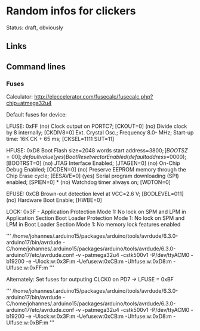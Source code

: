 # Random infos for clickers

Status: draft, obviously

## Links

## Command lines

### Fuses

Calculator: http://eleccelerator.com/fusecalc/fusecalc.php?chip=atmega32u4

Default fuses for device:

LFUSE: 0xFF
  (no)  Clock output on PORTC7; [CKOUT=0]
  (no)  Divide clock by 8 internally; [CKDIV8=0]
  Ext. Crystal Osc.; Frequency 8.0- MHz; Start-up time: 16K CK + 65 ms; [CKSEL=1111 SUT=11]

HFUSE: 0xD8
  Boot Flash size=2048 words start address=$3800; [BOOTSZ=00] ; default value
  (yes) Boot Reset vector Enabled (default address=$0000); [BOOTRST=0]
  (no)  JTAG Interface Enabled; [JTAGEN=0]
  (no)  On-Chip Debug Enabled; [OCDEN=0]
  (no)  Preserve EEPROM memory through the Chip Erase cycle; [EESAVE=0]
  (yes) Serial program downloading (SPI) enabled; [SPIEN=0] *
  (no)  Watchdog timer always on; [WDTON=0]

EFUSE: 0xCB
  Brown-out detection level at VCC=2.6 V; [BODLEVEL=011]
  (no)  Hardware Boot Enable; [HWBE=0]

LOCK:  0x3F - 
  Application Protection Mode 1: No lock on SPM and LPM in Application Section
  Boot Loader Protection Mode 1: No lock on SPM and LPM in Boot Loader Section
  Mode 1: No memory lock features enabled

'''
/home/johannes/.arduino15/packages/arduino/tools/avrdude/6.3.0-arduino17/bin/avrdude -C/home/johannes/.arduino15/packages/arduino/tools/avrdude/6.3.0-arduino17/etc/avrdude.conf -v -patmega32u4 -cstk500v1 -P/dev/ttyACM0 -b19200 -e -Ulock:w:0x3F:m -Uefuse:w:0xCB:m -Uhfuse:w:0xD8:m -Ulfuse:w:0xFF:m 
'''


Alternately: Set fuses for outputing CLCK0 on PD7 -> LFUSE = 0xBF

'''
/home/johannes/.arduino15/packages/arduino/tools/avrdude/6.3.0-arduino17/bin/avrdude -C/home/johannes/.arduino15/packages/arduino/tools/avrdude/6.3.0-arduino17/etc/avrdude.conf -v -patmega32u4 -cstk500v1 -P/dev/ttyACM0 -b19200 -e -Ulock:w:0x3F:m -Uefuse:w:0xCB:m -Uhfuse:w:0xD8:m -Ulfuse:w:0xBF:m 
'''



